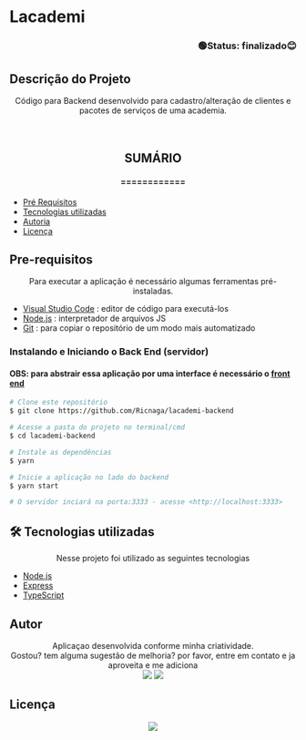 # Lacademi
### <div align="right">🟢Status: finalizado😊 </div>

## Descrição do Projeto
<div align="center">Código para Backend desenvolvido para cadastro/alteração de clientes e pacotes de serviços de uma academia.</div>
<br><br>

## <div align="center">SUMÁRIO</div>
#### <div align="center">============</div>
<!--ts-->
* [Pré Requisitos](#Pre-requisitos)
* [Tecnologias utilizadas](#tecnologias-utilizadas)
* [Autoria](#Autor)
* [Licença](#Licença)
<!--te-->

 ## Pre-requisitos
<div align="center"> Para executar a aplicação é necessário algumas ferramentas pré-instaladas.</div>

* [Visual Studio Code](https://code.visualstudio.com/) : editor de código para executá-los
* [Node.js](https://nodejs.org/en/) : interpretador de arquivos JS
* [Git](https://git-scm.com) : para copiar o repositório de um modo mais automatizado

### Instalando e Iniciando o Back End (servidor)
#### OBS: para abstrair essa aplicação por uma interface é necessário o [front end](https://github.com/Ricnaga/lacademi-frontend)

```bash
# Clone este repositório
$ git clone https://github.com/Ricnaga/lacademi-backend

# Acesse a pasta do projeto no terminal/cmd
$ cd lacademi-backend

# Instale as dependências
$ yarn

# Inicie a aplicação no lado do backend
$ yarn start

# O servidor inciará na porta:3333 - acesse <http://localhost:3333>
```

## 🛠 Tecnologias utilizadas
<div align="center"> Nesse projeto foi utilizado as seguintes tecnologias</div>

- [Node.js](https://nodejs.org/en/)
- [Express](https://expressjs.com/pt-br/)
- [TypeScript](https://www.typescriptlang.org/)

## Autor
<div align="center">Aplicaçao desenvolvida conforme minha criatividade.<br>
Gostou? tem alguma sugestão de melhoria? por favor, entre em contato e ja aproveita e me adiciona
<div align="center">
<a href="https://www.linkedin.com/in/ricardo-nagatomy-56553254"><img src="https://img.shields.io/badge/-RicardoNaga-blue?style=flat-square&logo=Linkedin&logoColor=white"></a>
<a href="https://app.rocketseat.com.br/me/ricardo-nagatomy-08130"><img src="https://img.shields.io/badge/-Rocketseat-000?style=flat-square&logo=&logoColor=white"></a></div></div>


## Licença
<div align="center">
<a href="https://img.shields.io/github/license/Ricnaga/lacademi-backend">
<img src="https://img.shields.io/github/license/Ricnaga/lacademi-backend">
</a>
</div>
